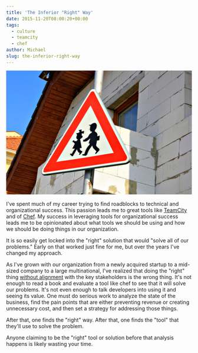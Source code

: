 ```yaml
---
title: 'The Inferior "Right" Way'
date: 2015-11-20T08:00:20+00:00
tags:
  - culture
  - teamcity
  - chef
author: Michael
slug: the-inferior-right-way
---
```

<div class="full-width">
  <img src="/images/feature-the-inferior-right-way.jpg" alt="Inferior Right Way" />
</div>

I've spent much of my career trying to find roadblocks to technical and organizational success. This passion leads me to great tools like [TeamCity](/christmas-with-russians/) and of [Chef](/intrinsic-motivators-leading-to-chef/). My success in leveraging tools for organizational success leads me to be opinionated about what tools we should be using and how we should be doing things in our organization.

It is so easily get locked into the "right" solution that would "solve all of our problems." Early on that worked just fine for me, but over the years I've changed my approach.

As I've grown with our organization from a newly acquired startup to a mid-sized company to a large multinational, I've realized that doing the "right" thing [without alignment](/alignment/) with the key stakeholders is the wrong thing. It's not enough to read a book and evaluate a tool like chef to see that it will solve our problems. It's not even enough to talk developers into using it and seeing its value. One must do serious work to analyze the state of the business, find the pain points that are either preventing revenue or creating unnecessary cost, and then set a strategy for addressing those things.

After that, one finds the "right" way. After that, one finds the "tool" that they'll use to solve the problem.

Anyone claiming to be the "right" tool or solution before that analysis happens is likely wasting your time.
